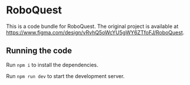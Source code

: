 
  # RoboQuest

  This is a code bundle for RoboQuest. The original project is available at https://www.figma.com/design/vRvhQ5oWcYU5gWY6ZTfoFJ/RoboQuest.

  ## Running the code

  Run `npm i` to install the dependencies.

  Run `npm run dev` to start the development server.
  